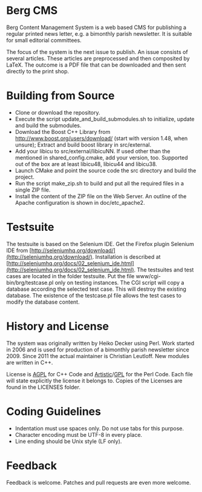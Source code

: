 Berg CMS
========

Berg Content Management System is a web based CMS for publishing a regular printed news letter,
e.g. a bimonthly parish newsletter. It is suitable for small editorial
committees.

The focus of the system is the next issue to publish. An issue consists
of several articles. These articles are preprocessed and then composited
by LaTeX. The outcome is a PDF file that can be downloaded and then
sent directly to the print shop.


Building from Source
====================

- Clone or download the repository.
- Execute the script update_and_build_submodules.sh to initialize, update and
  build the submodules.
- Download the Boost C++ Library from http://www.boost.org/users/download/
  (start with version 1.48, when unsure);
  Extract and build boost library in src/external.
- Add your libicu to src/external/libicuNN. If used other than the mentioned
  in shared_config.cmake, add your version, too. Supported out of the box
  are at least libicu48, libicu44 and libicu38.
- Launch CMake and point the source code the src directory and
  build the project.
- Run the script make_zip.sh to build and put all the required files in
  a single ZIP file.
- Install the content of the ZIP file on the Web Server. An outline of the
  Apache configuration is shown in doc/etc_apache2.


Testsuite
=========

The testsuite is based on the Selenium IDE. Get the Firefox plugin Selenium IDE
from [http://seleniumhq.org/download/](http://seleniumhq.org/download/).
Installation is described at [http://seleniumhq.org/docs/02_selenium_ide.html](http://seleniumhq.org/docs/02_selenium_ide.html).
The testsuites and test cases are located in the folder testsuite.
Put the file www/cgi-bin/brg/testcase.pl only on testing instances.
The CGI script will copy a database according the selected test case.
This will destroy the existing database. The existence of the testcase.pl
file allows the test cases to modify the database content.


History and License
===================

The system was originally written by Heiko Decker using Perl. Work started
in 2006 and is used for production of a bimonthly parish newsletter since 2009.
Since 2011 the actual maintainer is Christian Leutloff. New modules are
written in C++.

License is [AGPL](https://www.gnu.org/licenses/agpl-3.0) for C++ Code and
[Artistic](http://www.perlfoundation.org/artistic_license_2_0)/[GPL](https://www.gnu.org/licenses/gpl-3.0)
for the Perl Code. Each file will state explicitly the license it belongs to.
Copies of the Licenses are found in the LICENSES folder.


Coding Guidelines
=================

- Indentation must use spaces only. Do not use tabs for this purpose.
- Character encoding must be UTF-8 in every place.
- Line ending should be Unix style (LF only).


Feedback
========

Feedback is welcome. Patches and pull requests are even more welcome.


